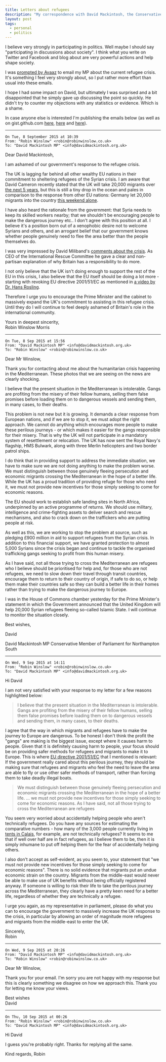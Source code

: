 ```yaml
---
title: Letters about refugees
description: "My correspondence with David Mackintosh, the Conservative MP for Northampton (my new home) about the refugee crisis. Spoiler: We didn't agree."
layout: post
tags:
  - personal
  - politics
---
```


I believe very strongly in participating in politics. Well maybe I should say "participating in discussions about society". I think what you write on Twitter and Facebook and blog about are very powerful actions and help shape society.

I was [prompted by Avaaz][] to email my MP about the current refugee crisis. It's something I feel very strongly about, so I put rather more effort than usual into these emails.

I hope I had some impact on David, but ultimately I was surprised and a bit disappointed that he simply gave up discussing the point so quickly. He didn't try to counter my objections with any statistics or evidence. Which is a shame.

In case anyone else is interested I'm publishing the emails below (as well as on gist.github.com [here][letter1], [here][letter2] and [here][letter3]).

---

```
On Tue, 8 September 2015 at 10:39
From: "Robin Winslow" <robin@robinwinslow.co.uk>
To: "David Mackintosh MP" <info@davidmackintosh.org.uk>
```

Dear David Mackintosh,

I am ashamed of our government's response to the refugee crisis.

The UK is lagging far behind all other wealthy EU nations in their commitment to sheltering refugees of the Syrian crisis. I am aware that David Cameron recently stated that the UK will take 20,000 migrants over [the next 5 years][], but this is still a tiny drop in the ocean and pales in comparison to the response from other EU nations: Germany let 20,000 migrants into the country [this weekend alone][].

I have also heard the rationale from the government: that Syria needs to keep its skilled workers nearby; that we shouldn't be encouraging people to make the dangerous journey etc.. I don't agree with this position at all. I believe it's a position born out of a xenophobic desire not to welcome Syrians and others, and an arrogant belief that our government knows whether people genuinely need to flee the area better than the people themselves do.

I was very impressed by David Miliband's [comments about the crisis][]. As CEO of the International Rescue Committee he gave a clear and non-partisan explanation of why Britain has a responsibility to do more.

I not only believe that the UK isn't doing enough to support the rest of the EU in this crisis, I also believe that the EU itself should be doing a lot more - starting with revoking EU directive 2001/51/EC as mentioned in [a video by Dr. Hans Rosling][].

Therefore I urge you to encourage the Prime Minister and the cabinet to massively expand the UK's commitment to assisting in this refugee crisis. Until they do I will continue to feel deeply ashamed of Britain's role in the international community.

Yours in deepest sincerity,  
Robin Winslow Morris

---

```
On Tue, 8 Sep 2015 at 15:56
From: "David Mackintosh MP" <info@davidmackintosh.org.uk>
To: "Robin Winslow" <robin@robinwinslow.co.uk>
```

Dear Mr Winslow,

Thank you for contacting about me about the humanitarian crisis happening in the Mediterranean. These photos that we are seeing on the news are clearly shocking.

I believe that the present situation in the Mediterranean is intolerable. Gangs are profiting from the misery of their fellow humans, selling them false promises before loading them on to dangerous vessels and sending them, in many cases, to their deaths.

This problem is not new but it is growing. It demands a clear response from European nations, and if we are to stop it, we must adopt the right approach. We cannot do anything which encourages more people to make these perilous journeys - or which makes it easier for the gangs responsible for their misery. That is why the UK will not participate in a mandatory system of resettlement or relocation. The UK has now sent the Royal Navy's flagship, HMS Bulwark, along with three Merlin helicopters and two border patrol ships.

I do think that in providing support to address the immediate situation, we have to make sure we are not doing anything to make the problem worse. We must distinguish between those genuinely fleeing persecution and economic migrants crossing the Mediterranean in the hope of a better life. While the UK has a proud tradition of providing refuge for those who need it, we must not provide new incentives for those simply seeking to come for economic reasons.

The EU should work to establish safe landing sites in North Africa, underpinned by an active programme of returns. We should use military, intelligence and crime-fighting assets to deliver search and rescue mechanisms, and also to crack down on the traffickers who are putting people at risk.

As well as this, we are working to stop the problem at source, such as pledging £900 million in aid to support refugees from the Syrian crisis. In addition to this financial support, we have granted protection to almost 5,000 Syrians since the crisis began and continue to tackle the organised trafficking gangs seeking to profit from this human misery.

As I have said, not all those trying to cross the Mediterranean are refugees who I believe should be prioritised for help and, for those who are not refugees, we need to slow down their travel through transit countries, encourage them to return to their country of origin, if safe to do so, or help them make their countries safe so they can build a better life in their homes rather than trying to make the dangerous journey to Europe.

I was in the House of Commons chamber yesterday for the Prime Minister's statement in which the Government announced that the United Kingdom will help 20,000 Syrian refugees fleeing so-called Islamic State. I will continue to monitor the situation closely.

Best wishes,

David

David Mackintosh MP
Conservative Member of Parliament for Northampton South

---

```
On Wed, 9 Sep 2015 at 14:11
From: "Robin Winslow" <robin@robinwinslow.co.uk>
To: "David Mackintosh MP" <info@davidmackintosh.org.uk>
```

Hi David

I am not very satisfied with your response to my letter for a few reasons highlighted below:

> I believe that the present situation in the Mediterranean is intolerable. Gangs are profiting from the misery of their fellow humans, selling them false promises before loading them on to dangerous vessels and sending them, in many cases, to their deaths.

I agree that the way in which migrants and refugees have to make the journey to Europe are dangerous. To be honest I don't think the profit the "gangs" are making is the biggest issue, except where it causes harm to people. Given that it is definitely causing harm to people, your focus should be on providing safer methods for refugees and migrants to make it to Europe. This is where [EU directive 2001/51/EC][] that I mentioned is relevant: If the government really cared about this perilous journey, they should be making sure that refugees and migrants who feel the need to leave the area are able to fly or use other safer methods of transport, rather than forcing them to take deadly illegal boats.

> We must distinguish between those genuinely fleeing persecution and economic migrants crossing the Mediterranean in the hope of a better life.
> ... we must not provide new incentives for those simply seeking to come for economic reasons.
> As I have said, not all those trying to cross the Mediterranean are refugees

You seem very worried about accidentally helping people who aren't technically refugees. Do you have any sources for estimating the comparative numbers - how many of the 3,000 people currently living in [tents in Calais][], for example, are not technically refugees? It seems to me that if well over half are in fact refugees, as I believe them to be, then it is simply inhumane to put off helping them for the fear of accidentally helping others.

I also don't accept as self-evident, as you seem to, your statement that "we must not provide new incentives for those simply seeking to come for economic reasons". There is no solid evidence that migrants put an undue economic strain on the country. Migrants from the middle-east would never be able to make use of UK benefits without being officially registered anyway. If someone is willing to risk their life to take the perilous journey across the Mediterranean, they clearly have a pretty keen need for a better life, regardless of whether they are technically a refugee.

I urge you again, as my representative in parliament, please do what you can to encourage the government to massively increase the UK response to the crisis, in particular by allowing an order of magnitude more refugees and migrants from the middle-east to enter the UK.

Sincerely,  
Robin

---

```
On Wed, 9 Sep 2015 at 20:26
From: "David Mackintosh MP" <info@davidmackintosh.org.uk>
To: "Robin Winslow" <robin@robinwinslow.co.uk>
```

Dear Mr Winslow,

Thank you for your email. I'm sorry you are not happy with my response but this is clearly something we disagree on how we approach this. Thank you for letting me know your views.

Best wishes  
David

---

```
On Thu, 10 Sep 2015 at 00:26
From: "Robin Winslow" <robin@robinwinslow.co.uk>
To: "David Mackintosh MP" <info@davidmackintosh.org.uk>
```

Hi David

I guess you're probably right. Thanks for replying all the same.

Kind regards,
Robin

[prompted by Avaaz]: https://speakout.38degrees.org.uk/campaigns/248
[letter1]: https://gist.github.com/nottrobin/f390eec3b0026e99ca3b
[letter2]: https://gist.github.com/nottrobin/2790b8a0d2d3a16ff4d8
[letter3]: https://gist.github.com/nottrobin/2790b8a0d2d3a16ff4d8
[the next 5 years]: http://www.bbc.co.uk/news/uk-34171148
[this weekend alone]: http://www.reuters.com/article/2015/09/07/us-europe-migrants-idUSKCN0R71EX20150907
[comments about the crisis]: http://www.theguardian.com/world/2015/sep/02/david-miliband-refugees-uk-humanitarian-traditions
[a video by Dr. Hans Rosling]: https://www.youtube.com/watch?v=eziPJOE5woI
[I responded to him]: https://gist.github.com/nottrobin/2790b8a0d2d3a16ff4d8
[my open letter]: https://gist.github.com/nottrobin/f390eec3b0026e99ca3b
[EU directive 2001/51/EC]: https://youtu.be/eziPJOE5woI?t=1m35s
[tents in Calais]: http://www.bbc.com/news/uk-29074736
[a final response]: https://gist.github.com/nottrobin/1404ddc422a8a5b40822
